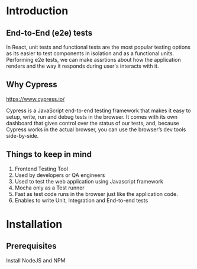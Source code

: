 # Introduction
## End-to-End (e2e) tests
In React, unit tests and functional tests are the most popular testing options as its easier to test components in isolation and as a functional units. Performing e2e tests, we can make assrtions about how the application renders and the way it responds during user's interacts with it.

## Why Cypress

https://www.cypress.io/

Cypress is a JavaScript end-to-end testing framework that makes it easy to setup, write, run and debug tests in the browser. It comes with its own dashboard that gives control over the status of our tests, and, because Cypress works in the actual browser, you can use the browser’s dev tools side-by-side.


## Things to keep in mind
1) Frontend Testing Tool
2) Used by developers or QA engineers
3) Used to test the web application using Javascript framework
4) Mocha only as a Test runner
5) Fast as test code runs in the browser just like the application code.
6) Enables to write Unit, Integration and End-to-end tests

# Installation
## Prerequisites
Install NodeJS and NPM
